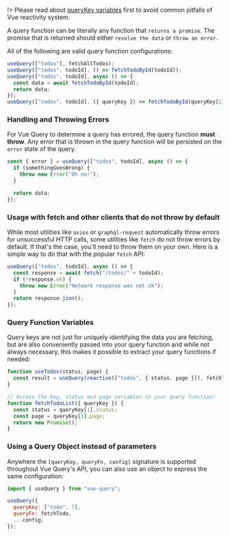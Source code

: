!> Please read about [queryKey variables](/guides/query-keys?id=if-your-query-function-depends-on-a-variable-include-it-in-your-query-key) first to avoid common pitfalls of Vue reactivity system.

A query function can be literally any function that `returns a promise`. The promise that is returned should either `resolve the data` or `throw an error`.

All of the following are valid query function configurations:

```js
useQuery(["todos"], fetchAllTodos);
useQuery(["todos", todoId], () => fetchTodoById(todoId));
useQuery(["todos", todoId], async () => {
  const data = await fetchTodoById(todoId);
  return data;
});
useQuery(["todos", todoId], ({ queryKey }) => fetchTodoById(queryKey[1]));
```

### Handling and Throwing Errors

For Vue Query to determine a query has errored, the query function **must throw**. Any error that is thrown in the query function will be persisted on the `error` state of the query.

```js
const { error } = useQuery(["todos", todoId], async () => {
  if (somethingGoesWrong) {
    throw new Error("Oh no!");
  }

  return data;
});
```

### Usage with fetch and other clients that do not throw by default

While most utilities like `axios` or `graphql-request` automatically throw errors for unsuccessful HTTP calls, some utilities like `fetch` do not throw errors by default. If that's the case, you'll need to throw them on your own. Here is a simple way to do that with the popular `fetch` API:

```js
useQuery(["todos", todoId], async () => {
  const response = await fetch("/todos/" + todoId);
  if (!response.ok) {
    throw new Error("Network response was not ok");
  }
  return response.json();
});
```

### Query Function Variables

Query keys are not just for uniquely identifying the data you are fetching, but are also conveniently passed into your query function and while not always necessary, this makes it possible to extract your query functions if needed:

```js
function useTodos(status, page) {
  const result = useQuery(reactive(["todos", { status, page }]), fetchTodoList);
}

// Access the key, status and page variables in your query function!
function fetchTodoList({ queryKey }) {
  const status = queryKey[1].status;
  const page = queryKey[1].page;
  return new Promise();
}
```

### Using a Query Object instead of parameters

Anywhere the `[queryKey, queryFn, config]` signature is supported throughout Vue Query's API, you can also use an object to express the same configuration:

```js
import { useQuery } from "vue-query";

useQuery({
  queryKey: ["todo", 7],
  queryFn: fetchTodo,
  ...config,
});
```
